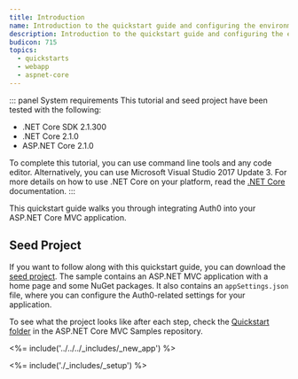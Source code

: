 ```yaml
---
title: Introduction
name: Introduction to the quickstart guide and configuring the environment
description: Introduction to the quickstart guide and configuring the environment.
budicon: 715
topics:
  - quickstarts
  - webapp
  - aspnet-core
---
```


::: panel System requirements
This tutorial and seed project have been tested with the following:
* .NET Core SDK 2.1.300
* .NET Core 2.1.0
* ASP.NET Core 2.1.0

To complete this tutorial, you can use command line tools and any code editor. Alternatively, you can use Microsoft Visual Studio 2017 Update 3. For more details on how to use .NET Core on your platform, read the [.NET Core](https://www.microsoft.com/net/core) documentation.
:::

This quickstart guide walks you through integrating Auth0 into your ASP.NET Core MVC application.

## Seed Project

If you want to follow along with this quickstart guide, you can download the [seed project](https://github.com/auth0-samples/auth0-aspnetcore-mvc-samples/tree/master/Quickstart/00-Starter-Seed). The sample contains an ASP.NET MVC application with a home page and some NuGet packages. It also contains an `appSettings.json` file, where you can configure the Auth0-related settings for your application.

To see what the project looks like after each step, check the [Quickstart folder](https://github.com/auth0-samples/auth0-aspnetcore-mvc-samples/tree/master/Quickstart) in the ASP.NET Core MVC Samples repository.

<%= include('../../../_includes/_new_app') %>

<%= include('./_includes/_setup') %>
